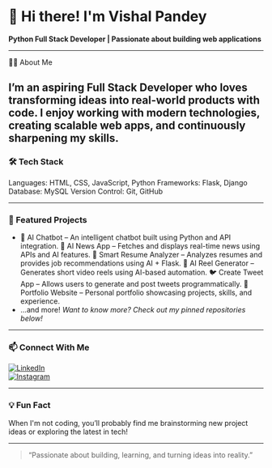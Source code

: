 # 👋 Hi there! I'm Vishal Pandey

**Python Full Stack Developer | Passionate about building web applications**

---

👨‍💻 About Me

I’m an aspiring Full Stack Developer who loves transforming ideas into real-world products with code.
I enjoy working with modern technologies, creating scalable web apps, and continuously sharpening my skills.
---

### 🛠️ Tech Stack

Languages: HTML, CSS, JavaScript, Python
Frameworks: Flask, Django
Database: MySQL
Version Control: Git, GitHub

---

### 🌟 Featured Projects

- 🤖 AI Chatbot – An intelligent chatbot built using Python and API integration.
📰 AI News App – Fetches and displays real-time news using APIs and AI features.
📄 Smart Resume Analyzer – Analyzes resumes and provides job recommendations using AI + Flask.
🎥 AI Reel Generator – Generates short video reels using AI-based automation.
🐦 Create Tweet App – Allows users to generate and post tweets programmatically.
💼 Portfolio Website – Personal portfolio showcasing projects, skills, and experience.  
- ...and more!
*Want to know more? Check out my pinned repositories below!*

---

### 📫 Connect With Me

[![LinkedIn](https://img.shields.io/badge/LinkedIn-blue?style=flat&logo=linkedin)](https://www.linkedin.com/in/vishal-pandey-a8ab3b324/)  
[![Instagram](https://img.shields.io/badge/Instagram-E4405F?style=flat&logo=instagram&logoColor=white)](https://www.instagram.com/vishalpandey_799/)

---

### 💡 Fun Fact

When I'm not coding, you’ll probably find me brainstorming new project ideas or exploring the latest in tech!

---

> “Passionate about building, learning, and turning ideas into reality.”  
